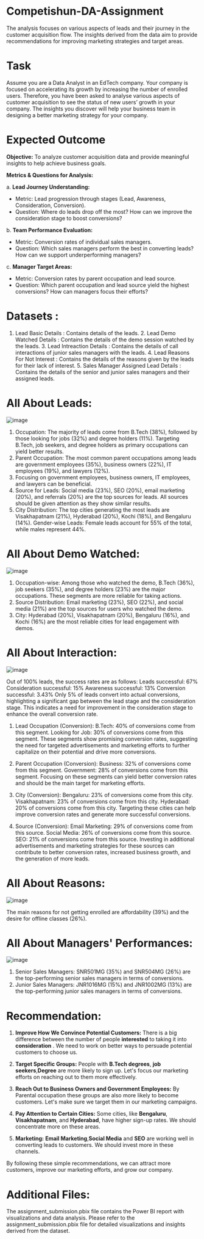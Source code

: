 # Competishun-DA-Assignment
 The analysis focuses on various aspects of leads and their journey in the customer acquisition flow. The insights derived from the data aim to provide recommendations for improving marketing strategies and target areas.

 # Task
Assume you are a Data Analyst in an EdTech company. Your company is focused on accelerating its growth by increasing the number of enrolled users.
Therefore, you have been asked to analyse various aspects of customer acquisition to see the status of new users’ growth in your company. The insights you discover will help your business team in designing a better marketing strategy for your company.

# Expected Outcome
**Objective:**
To analyze customer acquisition data and provide meaningful insights to help achieve business goals.

**Metrics & Questions for Analysis:**

a. **Lead Journey Understanding:**
   - Metric: Lead progression through stages (Lead, Awareness, Consideration, Conversion).
   - Question: Where do leads drop off the most? How can we improve the consideration stage to boost conversions?

b. **Team Performance Evaluation:**
   - Metric: Conversion rates of individual sales managers.
   - Question: Which sales managers perform the best in converting leads? How can we support underperforming managers?

c. **Manager Target Areas:**
   - Metric: Conversion rates by parent occupation and lead source.
   - Question: Which parent occupation and lead source yield the highest conversions? How can managers focus their efforts?

# Datasets :
  1. Lead Basic Details : Contains details of the leads.
	 2. Lead Demo Watched  Details : Contains the details of the demo session watched by the leads.
	 3. Lead Intreaction Details : Contains the details of call interactions of junior sales managers with the leads.
	 4. Lead Reasons For Not Interest : Contains the details of the reasons given by the leads for their lack of interest.
	 5. Sales Manager Assigned Lead Details : Contains the details of the senior and junior sales managers and their assigned leads.


 # All About Leads:

 ![image](https://github.com/ipratham7/Competishun-DA-Assignment/assets/64377030/b8d49ff7-645d-472e-a12b-d2f2d7b7ad7c)


1. Occupation: The majority of leads come from B.Tech (38%), followed by those looking for jobs (32%) and degree holders (11%). Targeting B.Tech, job seekers, and degree holders as primary occupations can yield better results.
2. Parent Occupation: The most common parent occupations among leads are government employees (35%), business owners (22%), IT employees (19%), and lawyers (12%).
3. Focusing on government employees, business owners, IT employees, and lawyers can be beneficial.
4. Source for Leads: Social media (23%), SEO (20%), email marketing (20%), and referrals (20%) are the top sources for leads. All sources should be given attention as they show similar results.
5. City Distribution: The top cities generating the most leads are Visakhapatnam (21%), Hyderabad (20%), Kochi (18%), and Bengaluru (14%).
Gender-wise Leads: Female leads account for 55% of the total, while males represent 44%.

# All About Demo Watched:

![image](https://github.com/ipratham7/Competishun-DA-Assignment/assets/64377030/96531522-5f3f-4cec-8c70-93b5be4ad9c3)


1. Occupation-wise: Among those who watched the demo, B.Tech (36%), job seekers (35%), and degree holders (23%) are the major occupations. These segments are more reliable for taking actions.
2. Source Distribution: Email marketing (23%), SEO (22%), and social media (21%) are the top sources for users who watched the demo.
3. City: Hyderabad (20%), Visakhapatnam (20%), Bengaluru (16%), and Kochi (16%) are the most reliable cities for lead engagement with demos.

# All About Interaction:

![image](https://github.com/ipratham7/Competishun-DA-Assignment/assets/64377030/a812a150-990e-4e37-bdf5-e9d6ebe82b8c)

Out of 100% leads, the success rates are as follows:
  Leads successful: 67%
  Consideration successful: 15%
  Awareness successful: 13%
  Conversion successful: 3.43%
Only 5% of leads convert into actual conversions, highlighting a significant gap between the lead stage and the consideration stage. This indicates a need for improvement in the consideration stage to enhance the overall conversion rate.

1. Lead Occupation (Conversion):
B.Tech: 40% of conversions come from this segment.
Looking for Job: 30% of conversions come from this segment.
These segments show promising conversion rates, suggesting the need for targeted advertisements and marketing efforts to further capitalize on their potential and drive more conversions.

2. Parent Occupation (Conversion):
 Business: 32% of conversions come from this segment.
 Government: 28% of conversions come from this segment.
 Focusing on these segments can yield better conversion rates and should be the main target for marketing efforts.
3. City (Conversion):
 Bengaluru: 23% of conversions come from this city.
 Visakhapatnam: 23% of conversions come from this city.
 Hyderabad: 20% of conversions come from this city.
 Targeting these cities can help improve conversion rates and generate more successful conversions.
4. Source (Conversion):
 Email Marketing: 29% of conversions come from this source.
 Social Media: 26% of conversions come from this source.
 SEO: 21% of conversions come from this source.
Investing in additional advertisements and marketing strategies for these sources can contribute to better conversion rates, increased business growth, and the generation of more leads.

# All About Reasons:

![image](https://github.com/ipratham7/Competishun-DA-Assignment/assets/64377030/2c4089a5-fde5-4a53-a71a-3d9fb50257ba)


The main reasons for not getting enrolled are affordability (39%) and the desire for offline classes (26%).

# All About Managers' Performances:

![image](https://github.com/ipratham7/Competishun-DA-Assignment/assets/64377030/31f657b9-dcc3-4b6a-b343-958767bc51d9)

1. Senior Sales Managers: SNR501MG (35%) and SNR504MG (26%) are the top-performing senior sales managers in terms of conversions.
2. Junior Sales Managers: JNR1016MG (15%) and JNR1002MG (13%) are the top-performing junior sales managers in terms of conversions.
   
# Recommendation: 

1. **Improve How We Convince Potential Customers:** There is a big difference between the number of people **interested** to taking it into **consideration** . We need to work on better ways to persuade potential customers to choose us.

2. **Target Specific Groups:** People with **B.Tech degrees**, **job seekers**,**Degree**  are more likely to sign up. Let's focus our marketing efforts on reaching out to them more effectively.

3. **Reach Out to Business Owners and Government Employees:** By Parental occupation these groups are also more likely to become customers. Let's make sure we target them in our marketing campaigns.

4. **Pay Attention to Certain Cities:** Some cities, like **Bengaluru**, **Visakhapatnam**, and **Hyderabad**, have higher sign-up rates. We should concentrate more on these areas.

5. **Marketing:** **Email Marketing**,**Social Media** and **SEO** are working well in converting leads to customers. We should invest more in these channels.

By following these simple recommendations, we can attract more customers, improve our marketing efforts, and grow our company.
   
# Additional Files:
The assignment_submission.pbix file contains the Power BI report with visualizations and data analysis.
Please refer to the assignment_submission.pbix file for detailed visualizations and insights derived from the dataset.
